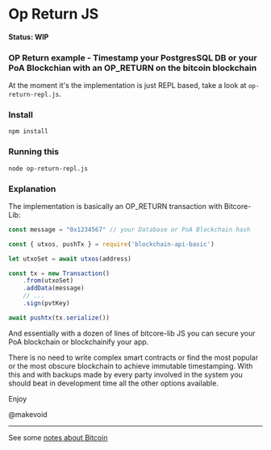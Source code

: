 # Op Return JS

#### Status: WIP

### OP Return example - Timestamp your PostgresSQL DB or your PoA Blockchian with an OP_RETURN on the bitcoin blockchain

At the moment it's the implementation is just REPL based, take a look at `op-return-repl.js`.

### Install

    npm install

### Running this

    node op-return-repl.js

### Explanation

The implementation is basically an OP_RETURN transaction with Bitcore-Lib:

```js
const message = "0x1234567" // your Database or PoA Blockchain hash

const { utxos, pushTx } = require('blockchain-api-basic')

let utxoSet = await utxos(address)

const tx = new Transaction()
    .from(utxoSet)
    .addData(message)
    // ...
    .sign(pvtKey)

await pushtx(tx.serialize())
```

And essentially with a dozen of lines of bitcore-lib JS you can secure your PoA blockchain or blockchainify your app.

There is no need to write complex smart contracts or find the most popular or the most obscure blockchain to achieve immutable timestamping. With this and with backups made by every party involved in the system you should beat in development time all the other options available.

Enjoy

@makevoid

---

See some [notes about Bitcoin](https://github.com/makevoid/op-return.js/blob/master/Readme.notes.md)
